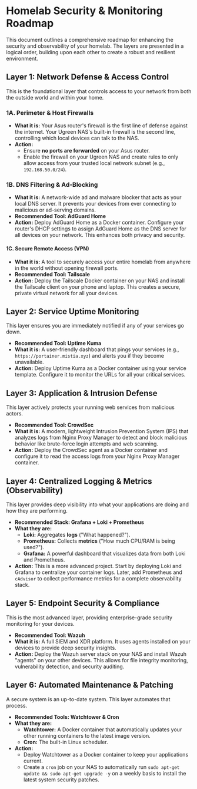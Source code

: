 # Homelab Security & Monitoring Roadmap

This document outlines a comprehensive roadmap for enhancing the security and observability of your homelab. The layers are presented in a logical order, building upon each other to create a robust and resilient environment.

## **Layer 1: Network Defense & Access Control**

This is the foundational layer that controls access to your network from both the outside world and within your home.

### **1A. Perimeter & Host Firewalls**

* **What it is:** Your Asus router's firewall is the first line of defense against the internet. Your Ugreen NAS's built-in firewall is the second line, controlling which local devices can talk to the NAS.
* **Action:**
  * Ensure **no ports are forwarded** on your Asus router.
  * Enable the firewall on your Ugreen NAS and create rules to only allow access from your trusted local network subnet (e.g., `192.168.50.0/24`).

### **1B. DNS Filtering & Ad-Blocking**

* **What it is:** A network-wide ad and malware blocker that acts as your local DNS server. It prevents your devices from ever connecting to malicious or ad-serving domains.
* **Recommended Tool: AdGuard Home**
* **Action:** Deploy AdGuard Home as a Docker container. Configure your router's DHCP settings to assign AdGuard Home as the DNS server for all devices on your network. This enhances both privacy and security.

#### **1C. Secure Remote Access (VPN)**

* **What it is:** A tool to securely access your entire homelab from anywhere in the world without opening firewall ports.
* **Recommended Tool: Tailscale**
* **Action:** Deploy the Tailscale Docker container on your NAS and install the Tailscale client on your phone and laptop. This creates a secure, private virtual network for all your devices.

## **Layer 2: Service Uptime Monitoring**

This layer ensures you are immediately notified if any of your services go down.

* **Recommended Tool: Uptime Kuma**
* **What it is:** A user-friendly dashboard that pings your services (e.g., `https://portainer.mistia.xyz`) and alerts you if they become unavailable.
* **Action:** Deploy Uptime Kuma as a Docker container using your service template. Configure it to monitor the URLs for all your critical services.

## **Layer 3: Application & Intrusion Defense**

This layer actively protects your running web services from malicious actors.

* **Recommended Tool: CrowdSec**
* **What it is:** A modern, lightweight Intrusion Prevention System (IPS) that analyzes logs from Nginx Proxy Manager to detect and block malicious behavior like brute-force login attempts and web scanning.
* **Action:** Deploy the CrowdSec agent as a Docker container and configure it to read the access logs from your Nginx Proxy Manager container.

## **Layer 4: Centralized Logging & Metrics (Observability)**

This layer provides deep visibility into what your applications are doing and how they are performing.

* **Recommended Stack: Grafana + Loki + Prometheus**
* **What they are:**
  * **Loki:** Aggregates **logs** ("What happened?").
  * **Prometheus:** Collects **metrics** ("How much CPU/RAM is being used?").
  * **Grafana:** A powerful dashboard that visualizes data from both Loki and Prometheus.
* **Action:** This is a more advanced project. Start by deploying Loki and Grafana to centralize your container logs. Later, add Prometheus and `cAdvisor` to collect performance metrics for a complete observability stack.

## **Layer 5: Endpoint Security & Compliance**

This is the most advanced layer, providing enterprise-grade security monitoring for your devices.

* **Recommended Tool: Wazuh**
* **What it is:** A full SIEM and XDR platform. It uses agents installed on your devices to provide deep security insights.
* **Action:** Deploy the Wazuh server stack on your NAS and install Wazuh "agents" on your other devices. This allows for file integrity monitoring, vulnerability detection, and security auditing.

## **Layer 6: Automated Maintenance & Patching**

A secure system is an up-to-date system. This layer automates that process.

* **Recommended Tools: Watchtower & Cron**
* **What they are:**
  * **Watchtower:** A Docker container that automatically updates your other running containers to the latest image version.
  * **Cron:** The built-in Linux scheduler.
* **Action:**
  * Deploy Watchtower as a Docker container to keep your applications current.
  * Create a `cron` job on your NAS to automatically run `sudo apt-get update && sudo apt-get upgrade -y` on a weekly basis to install the latest system security patches.
